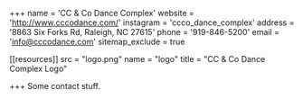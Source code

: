 +++
name = 'CC & Co Dance Complex'
website = 'http://www.cccodance.com/'
instagram = 'ccco_dance_complex'
address = '8863 Six Forks Rd, Raleigh, NC 27615'
phone = '919-846-5200'
email = 'info@cccodance.com'
sitemap_exclude = true

[[resources]]
  src = "logo.png"
  name = "logo"
  title = "CC & Co Dance Complex Logo"

+++
Some contact stuff.
